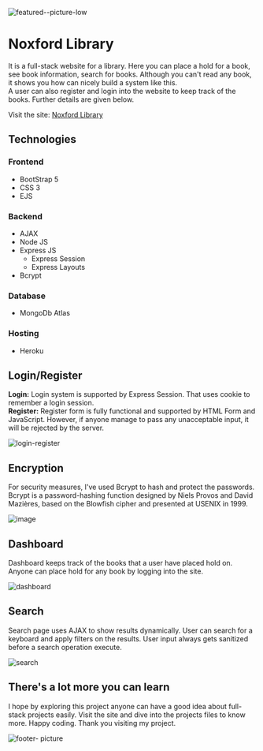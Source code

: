 ![featured--picture-low](https://user-images.githubusercontent.com/50569315/135026949-7fedee51-0827-4fe4-a764-8b974dd9a9fd.jpg)

# Noxford Library
It is a full-stack website for a library. Here you can place a hold for a book, see book information, search for books. Although you can't read any book, it shows you how can nicely build a system like this.<br/>
A user can also register and login into the website to keep track of the books. Further details are given below.

Visit the site: [Noxford Library](http://rir-noxford-library.herokuapp.com/)

## Technologies
### Frontend
* BootStrap 5
* CSS 3
* EJS
### Backend
* AJAX
* Node JS
* Express JS
  * Express Session
  * Express Layouts
* Bcrypt
### Database
* MongoDb Atlas
### Hosting
* Heroku

## Login/Register
**Login:** Login system is supported by Express Session. That uses cookie to remember a login session.<br/>
**Register:** Register form is fully functional and supported by HTML Form and JavaScript. However, if anyone manage to pass any unacceptable input, it will be rejected by the server.

![login-register](https://user-images.githubusercontent.com/50569315/135061176-c62b9b41-0775-4741-92db-495e63a9177c.jpg)

## Encryption
For security measures, I've used Bcrypt to hash and protect the passwords. Bcrypt is a password-hashing function designed by Niels Provos and David Mazières, based on the Blowfish cipher and presented at USENIX in 1999.

![image](https://user-images.githubusercontent.com/50569315/135064755-4608e3cb-9354-4f68-9ab3-92ca5c531d31.png)

## Dashboard
Dashboard keeps track of the books that a user have placed hold on. Anyone can place hold for any book by logging into the site.

![dashboard](https://user-images.githubusercontent.com/50569315/135064027-941163b8-81b4-4bdf-a93d-f455b53d7d0f.jpg)

## Search
Search page uses AJAX to show results dynamically. User can search for a keyboard and apply filters on the results. User input always gets sanitized before a search operation execute.

![search](https://user-images.githubusercontent.com/50569315/135061216-fc1ca333-510f-4f0c-a462-90d34e3f3211.jpg)

## There's a lot more you can learn
I hope by exploring this project anyone can have a good idea about full-stack projects easily. Visit the site and dive into the projects files to know more. Happy coding. Thank you visiting my project.

![footer- picture](https://user-images.githubusercontent.com/50569315/135061735-519450ed-40b6-4664-abf9-eb2660077f55.jpg)
